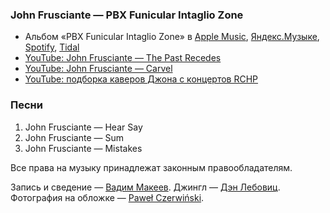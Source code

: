 ### John Frusciante — PBX Funicular Intaglio Zone

- Альбом «PBX Funicular Intaglio Zone» в
	[Apple Music](https://music.apple.com/album/693337770),
	[Яндекс.Музыке](https://music.yandex.ru/album/556234),
	[Spotify](https://open.spotify.com/album/1NghpzjRdQPh5eAvfwvJLC),
	[Tidal](https://tidal.com/browse/album/52539411)
- [YouTube: John Frusciante — The Past Recedes](https://youtu.be/4v9CfE90Sts)
- [YouTube: John Frusciante — Carvel](https://youtu.be/cXgecGZsroE)
- [YouTube: подборка каверов Джона с концертов RCHP](https://youtu.be/LNX6eqw9Wy8)

### Песни

1. John Frusciante — Hear Say
2. John Frusciante — Sum
3. John Frusciante — Mistakes

Все права на музыку принадлежат законным правообладателям.

Запись и сведение — [Вадим Макеев](https://twitter.com/pepelsbey).
Джингл — [Дэн Лебовиц](https://www.youtube.com/channel/UC38A5qHrlc_Zgua7vL4b96w).
Фотография на обложке — [Paweł Czerwiński](https://unsplash.com/photos/BP2RioglKXk).

